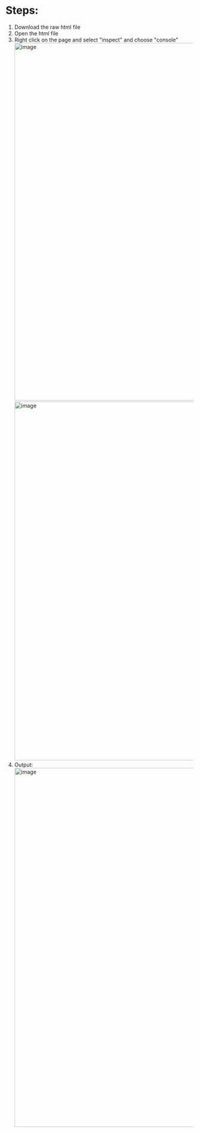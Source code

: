 # Steps:
1. Download the raw html file
2. Open the html file
3. Right click on the page and select "inspect" and choose "console"
   <img width="955" alt="image" src="https://github.com/user-attachments/assets/223e8c5a-b4fe-45b7-a261-939492c5d318" />
   <img width="958" alt="image" src="https://github.com/user-attachments/assets/e6d8e5de-a75b-4b46-a5c5-ea311bcdcba7" />
4. Output:
   <img width="959" alt="image" src="https://github.com/user-attachments/assets/5dd3dd41-33fc-4c82-b840-f26e71312b5c" />


